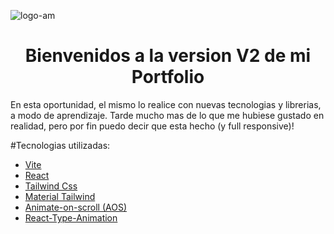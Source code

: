 ![logo-am](https://github.com/AguzKind/aguzkind.github.io/assets/105683402/f6e227dd-dc65-452c-8cec-936962e43f96)

<h1 align="center"> Bienvenidos a la version V2 de mi Portfolio </h1>

En esta oportunidad, el mismo lo realice con nuevas tecnologias y librerias, a modo de aprendizaje.
Tarde mucho mas de lo que me hubiese gustado en realidad, pero por fin puedo decir que esta hecho (y full responsive)!


#Tecnologias utilizadas:
- [Vite](https://vitejs.dev/)
- [React](https://react.dev/)
- [Tailwind Css](https://tailwindcss.com/)
- [Material Tailwind](https://www.material-tailwind.com/)
- [Animate-on-scroll (AOS)](https://michalsnik.github.io/aos/)
- [React-Type-Animation](https://www.npmjs.com/package/react-type-animation)


